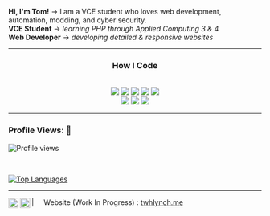 **Hi, I'm Tom!** &rarr; I am a VCE student who loves web development, automation, modding, and cyber security.
<br/>
**VCE Student** &rarr; _learning PHP through Applied Computing 3 & 4_
<br/>
**Web Developer** &rarr; _developing detailed & responsive websites_

----

<p>
<div align="center">
  <h3>How I Code</h3>
  <br />
  <img src="https://img.shields.io/badge/-Python-58A6FF?style=for-the-badge&logo=python&logoColor=58A6FF&labelColor=282828">
  <img src="https://img.shields.io/badge/-HTML-13233A?style=for-the-badge&logo=html5&logoColor=13233A&labelColor=282828">
  <img src="https://img.shields.io/badge/-JavaScript-161B22?style=for-the-badge&logo=javascript&logoColor=161B22&labelColor=282828">
  <img src="https://img.shields.io/badge/-PHP-424242?style=for-the-badge&logo=php&logoColor=424242&labelColor=282828">
  <img src="https://img.shields.io/badge/-C++-BEC6CE?style=for-the-badge&logo=cplusplus&logoColor=BEC6CE&labelColor=282828">
  <br/>
  <img src="https://img.shields.io/static/v1?logo=visualstudiocode&label=&message=VScode&color=36465D&logoColor=AAA&style=flat-square">
  <img src="https://img.shields.io/static/v1?logo=github&label=&message=GitHub&color=36465D&logoColor=AAA&style=flat-square">
  <img src="https://img.shields.io/static/v1?logo=windows&label=&message=Windows&color=36465D&logoColor=AAA&style=flat-square">
</div>
</p>

----

<h3 align="left">Profile Views: 👀</h3>
  
![Profile views](https://gpvc.arturio.dev/twhlynch)

<br>
  
[![Top Languages](https://github-readme-stats.vercel.app/api/top-langs/?username=twhlynch&theme=dark&show_icons=true&layout=compact)](https://github.com/twhlynch)
<br>

----

[<img align="left" alt="My LinkedIn" width="20px" src="https://twhlynch.me/img/dc.svg" />](https://discordapp.com/users/649165311257608192)
<a href="https://www.linkedin.com/in/tom-lynch-5b9245231">
  <img align="left" alt="My LinkedIn" width="20px" src="https://twhlynch.me/img/li.svg" />
</a>

| &nbsp;&nbsp;&nbsp; Website (Work In Progress) : [twhlynch.me](https://twhlynch.me)
